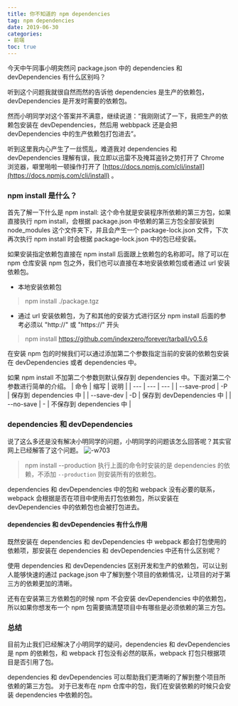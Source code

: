 ```yaml
---
title: 你不知道的 npm dependencies
tag: npm dependencies
date: 2019-06-30
categories:
- 前端
toc: true
---
```


今天中午同事小明突然问 package.json 中的 dependencies 和 devDependencies 有什么区别吗？

听到这个问题我就很自然而然的告诉他 dependencies 是生产的依赖包，devDependencies 是开发时需要的依赖包。

然而小明同学对这个答案并不满意，继续说道：“我刚刚试了一下，我把生产的依赖包安装在 devDependencies，然后用 webbpack 还是会把 devDependencies 中的生产依赖包打包进去”。

听到这里我内心产生了一丝慌乱，难道我对 dependencies 和 devDependencies 理解有误，我立即以迅雷不及掩耳盗铃之势打开了 Chrome 浏览器，噼里啪啦一顿操作打开了 [https://docs.npmjs.com/cli/install](https://docs.npmjs.com/cli/install) 。

### npm install 是什么？
首先了解一下什么是 npm install: 这个命令就是安装程序所依赖的第三方包，如果直接执行 npm install，会根据 package.json 中依赖的第三方包全部安装到 node_modules 这个文件夹下，并且会产生一个 package-lock.json 文件，下次再次执行 npm install 时会根据 package-lock.json 中的包已经安装。

如果安装指定依赖包直接在 npm install 后面跟上依赖包的名称即可。除了可以在 npm 仓库安装 npm 包之外，我们也可以直接在本地安装依赖包或者通过 url 安装依赖包。
- 本地安装依赖包
> npm install ./package.tgz

- 通过 url 安装依赖包，为了和其他的安装方式进行区分 npm install 后面的参考必须以 "http://" 或 "https://" 开头
> npm install https://github.com/indexzero/forever/tarball/v0.5.6

在安装 npm 包的时候我们可以通过添加第二个参数指定当前的安装的依赖包安装在 devDependencies 或者 dependencies 中。

如果 npm install 不加第二个参数则默认保存到 dependencies 中。下面对第二个参数进行简单的介绍。
| 命令 | 缩写 | 说明 |
| --- | --- | --- |
| --save-prod | -P | 保存到 dependencies 中 |
| --save-dev | -D | 保存到 devDependencies 中 |
| --no-save  | - | 不保存到 dependencies 中 |

### dependencies 和 devDependencies
说了这么多还是没有解决小明同学的问题，小明同学的问题该怎么回答呢？其实官网上已经解答了这个问题。
![-w703](http://image.volc.top/2019-07-01-15619530639128.jpg)

> npm install --production
执行上面的命令时安装的是 dependencies 的依赖，不添加 `--production` 则安装所有的依赖包。

dependencies 和 devDependencies 中的包和 webpack 没有必要的联系，webpack 会根据是否在项目中使用去打包依赖包，所以安装在 devDependencies 中的依赖包也会被打包进去。

#### dependencies 和 devDependencies 有什么作用
既然安装在 dependencies 和 devDependencies 中 webpack 都会打包使用的依赖项，那安装在 dependencies 和 devDependencies 中还有什么区别呢？

使用 dependencies 和 devDependencies 区别开发和生产的依赖包，可以让别人能够快速的通过 package.json 中了解到整个项目的依赖情况，让项目的对于第三方的依赖更加的清晰。

还有在安装第三方依赖包的时候 npm 不会安装 devDependencies 中的依赖包，所以如果你想发布一个 npm 包需要搞清楚项目中有哪些是必须依赖的第三方包。

### 总结
目前为止我们已经解决了小明同学的疑问，dependencies 和 devDependencies 是 npm 的依赖包，和 webpack 打包没有必然的联系，webpack 打包只根据项目是否引用了包。

dependencies 和 devDependencies 可以帮助我们更清晰的了解到整个项目所依赖的第三方包。
对于已发布在 npm 仓库中的包，我们在安装依赖的时候只会安装 dependencies 中依赖的包。

